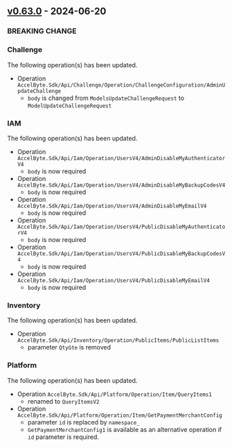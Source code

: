<a name="v0.63.0"></a>
## [v0.63.0] - 2024-06-20

### BREAKING CHANGE

### Challenge

The following operation(s) has been updated.
- Operation `AccelByte.Sdk/Api/Challenge/Operation/ChallengeConfiguration/AdminUpdateChallenge`
    - `body` is changed from `ModelsUpdateChallengeRequest` to `ModelUpdateChallengeRequest`

### IAM

The following operation(s) has been updated.
- Operation `AccelByte.Sdk/Api/Iam/Operation/UsersV4/AdminDisableMyAuthenticatorV4`
    - `body` is now required
- Operation `AccelByte.Sdk/Api/Iam/Operation/UsersV4/AdminDisableMyBackupCodesV4`
    - `body` is now required
- Operation `AccelByte.Sdk/Api/Iam/Operation/UsersV4/AdminDisableMyEmailV4`
    - `body` is now required
- Operation `AccelByte.Sdk/Api/Iam/Operation/UsersV4/PublicDisableMyAuthenticatorV4`
    - `body` is now required
- Operation `AccelByte.Sdk/Api/Iam/Operation/UsersV4/PublicDisableMyBackupCodesV4`
    - `body` is now required
- Operation `AccelByte.Sdk/Api/Iam/Operation/UsersV4/PublicDisableMyEmailV4`
    - `body` is now required

### Inventory

The following operation(s) has been updated.
- Operation `AccelByte.Sdk/Api/Inventory/Operation/PublicItems/PublicListItems`
    - parameter `QtyGte` is removed

### Platform

The following operation(s) has been updated.
- Operation `AccelByte.Sdk/Api/Platform/Operation/Item/QueryItems1`
    - renamed to `QueryItemsV2`
- Operation `AccelByte.Sdk/Api/Platform/Operation/Item/GetPaymentMerchantConfig`
    - parameter `id` is replaced by `namespace_`
    - `GetPaymentMerchantConfig1` is available as an alternative operation if `id` parameter is required.

[v0.63.0]: https://github.com/AccelByte/accelbyte-csharp-sdk/compare/v0.62.0...v0.63.0